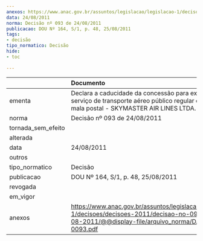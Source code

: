 ```yaml
---
anexos: https://www.anac.gov.br/assuntos/legislacao/legislacao-1/decisoes/decisoes-2011/decisao-no-093-de-24-08-2011/@@display-file/arquivo_norma/DA2011-0093.pdf
data: 24/08/2011
norma: Decisão nº 093 de 24/08/2011
publicacao: DOU Nº 164, S/1, p. 48, 25/08/2011
tags:
- decisão
tipo_normatico: Decisão
hide: 
- toc 
 
---
```


|                    | Documento                                                                                                                                                 |
|:-------------------|:----------------------------------------------------------------------------------------------------------------------------------------------------------|
| ementa             | Declara a caducidade da concessão para exploração de serviço de transporte aéreo público regular de carga e mala postal - SKYMASTER AIR LINES LTDA.       |
| norma              | Decisão nº 093 de 24/08/2011                                                                                                                              |
| tornada_sem_efeito |                                                                                                                                                           |
| alterada           |                                                                                                                                                           |
| data               | 24/08/2011                                                                                                                                                |
| outros             |                                                                                                                                                           |
| tipo_normatico     | Decisão                                                                                                                                                   |
| publicacao         | DOU Nº 164, S/1, p. 48, 25/08/2011                                                                                                                        |
| revogada           |                                                                                                                                                           |
| em_vigor           |                                                                                                                                                           |
| anexos             | https://www.anac.gov.br/assuntos/legislacao/legislacao-1/decisoes/decisoes-2011/decisao-no-093-de-24-08-2011/@@display-file/arquivo_norma/DA2011-0093.pdf |